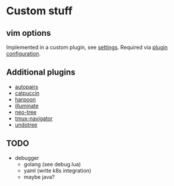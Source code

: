 # Custom stuff

## vim options

Implemented in a custom plugin, see [settings](./lua/custom-custom-vim-settings/plugin/custom-vim-settings.lua). 
Required via [plugin configuration](./lua/custom/plugin/settings.lua).

## Additional plugins
- [autopairs](https://github.com/windwp/nvim-autopairs)
- [catpuccin](https://github.com/catppuccin/nvim)
- [harpoon](https://github.com/ThePrimeagen/harpoon)
- [illuminate](https://github.com/RRethy/vim-illuminate)
- [neo-tree](https://github.com/nvim-neo-tree/neo-tree.nvim)
- [tmux-navigator](https://github.com/christoomey/vim-tmux-navigator)
- [undotree](https://github.com/mbbill/undotree)

## TODO
- debugger
  - golang (see debug.lua)
  - yaml (write k8s integration)
  - maybe java?

